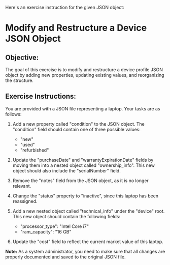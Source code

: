 Here's an exercise instruction for the given JSON object:

# Modify and Restructure a Device JSON Object

## Objective:
The goal of this exercise is to modify and restructure a device profile JSON object by adding new properties, updating existing values, and reorganizing the structure.

## Exercise Instructions:

You are provided with a JSON file representing a laptop. Your tasks are as follows:

1. Add a new property called "condition" to the JSON object. The "condition" field should contain one of three possible values:
	* "new"
	* "used"
	* "refurbished"

2. Update the "purchaseDate" and "warrantyExpirationDate" fields by moving them into a nested object called "ownership_info". This new object should also include the "serialNumber" field.

3. Remove the "notes" field from the JSON object, as it is no longer relevant.

4. Change the "status" property to "inactive", since this laptop has been reassigned.

5. Add a new nested object called "technical_info" under the "device" root. This new object should contain the following fields:
	* "processor_type": "Intel Core i7"
	* "ram_capacity": "16 GB"

6. Update the "cost" field to reflect the current market value of this laptop.

**Note:** As a system administrator, you need to make sure that all changes are properly documented and saved to the original JSON file.